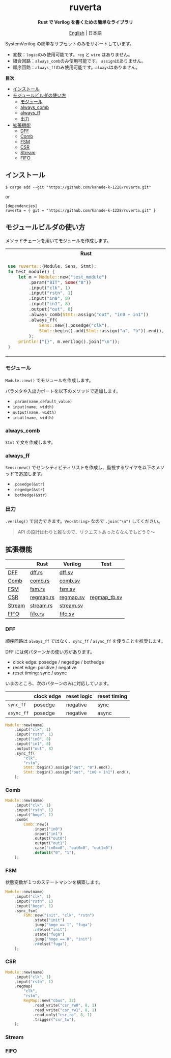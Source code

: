 <div align="center">

# ruverta <!-- omit in toc -->

**Rust で Verilog を書くための簡単なライブラリ**

[English](README.md) | 日本語

</div>

SystemVerilog の簡単なサブセットのみをサポートしています。

- 変数：`logic`のみ使用可能です。`reg` と `wire` はありません。
- 組合回路：`always_comb`のみ使用可能です。 `assign`はありません。
- 順序回路：`always_ff`のみ使用可能です。`always`はありません。

**目次**

- [インストール](#インストール)
- [モジュールビルダの使い方](#モジュールビルダの使い方)
  - [モジュール](#モジュール)
  - [always_comb](#always_comb)
  - [always_ff](#always_ff)
  - [出力](#出力)
- [拡張機能](#拡張機能)
  - [DFF](#dff)
  - [Comb](#comb)
  - [FSM](#fsm)
  - [CSR](#csr)
  - [Stream](#stream)
  - [FIFO](#fifo)

## インストール

```
$ cargo add --git "https://github.com/kanade-k-1228/ruverta.git"
```

or

```
[dependencies]
ruverta = { git = "https://github.com/kanade-k-1228/ruverta.git" }
```

## モジュールビルダの使い方

メソッドチェーンを用いてモジュールを作成します。

<table><tr><th>Rust</th><th>SystemVerilog</th></tr><tr><td>

```rust
use ruverta::{Module, Sens, Stmt};
fn test_module() {
    let m = Module::new("test_module")
        .param("BIT", Some("8"))
        .input("clk", 1)
        .input("rstn", 1)
        .input("in0", 8)
        .input("in1", 8)
        .output("out", 8)
        .always_comb(Stmt::assign("out", "in0 + in1"))
        .always_ff(
            Sens::new().posedge("clk"),
            Stmt::begin().add(Stmt::assign("a", "b")).end(),
        );
    println!("{}", m.verilog().join("\n"));
}
```

</td><td>

```systemverilog
module test_module #(
  parameter BIT = 8
) (
  input  logic        clk,
  input  logic        rstn,
  input  logic [ 7:0] in0,
  input  logic [ 7:0] in1,
  output logic [ 7:0] out
);
  always_comb
    out = in0 + in1;
  always_ff @(posedge clk)
    begin
      a <= b;
    end
endmodule;
```

</td></tr></table>

### モジュール

`Module::new()` でモジュールを作成します。

パラメタや入出力ポートを以下のメソッドで追加します。

- `.param(name,default_value)`
- `input(name, width)`
- `output(name, width)`
- `inout(name, width)`

### always_comb

`Stmt` で文を作成します。

### always_ff

`Sens::new()` でセンシティビティリストを作成し、監視するワイヤを以下のメソッドで追加します。

- `.posedge(&str)`
- `.negedge(&str)`
- `.bothedge(&str)`

### 出力

`.verilog()` で出力できます。`Vec<String>` なので `.join("\n")` してください。

> API の設計はわりと雑なので、リクエストあったらなんでもどうぞ～

## 拡張機能

|                   | Rust                         | Verilog                              | Test                                       |
| ----------------- | ---------------------------- | ------------------------------------ | ------------------------------------------ |
| [DFF](#dff)       | [dff.rs](tests/dff.rs)       | [dff.sv](tests/verilog/dff.sv)       |                                            |
| [Comb](#comb)     | [comb.rs](tests/comb.rs)     | [comb.sv](tests/verilog/comb.sv)     |                                            |
| [FSM](#fsm)       | [fsm.rs](tests/fsm.rs)       | [fsm.sv](tests/verilog/fsm.sv)       |                                            |
| [CSR](#csr)       | [regmap.rs](tests/regmap.rs) | [regmap.sv](tests/verilog/regmap.sv) | [regmap_tb.sv](tests/verilog/regmap_tb.sv) |
| [Stream](#stream) | [stream.rs](tests/stream.rs) | [stream.sv](tests/verilog/stream.sv) |                                            |
| [FIFO](#fifo)     | [fifo.rs](tests/fifo.rs)     | [fifo.sv](tests/verilog/fifo.sv)     |                                            |

### DFF

順序回路は `always_ff` ではなく、`sync_ff` / `async_ff` を使うことを推奨します。

DFF には何パターンかの使い方があります。

- clock edge: posedge / negedge / bothedge
- reset edge: positive / negative
- reset timing: sync / async

いまのところ、次のパターンのみに対応しています。

|            | clock edge | reset logic | reset timing |
| ---------- | ---------- | ----------- | ------------ |
| `sync_ff`  | posedge    | negative    | sync         |
| `async_ff` | posedge    | negative    | async        |

```rust
Module::new(name)
    .input("clk", 1)
    .input("rstn", 1)
    .input("in0", 8)
    .input("in1", 8)
    .output("out", 8)
    .sync_ff(
        "clk",
        "rstn",
        Stmt::begin().assign("out", "0").end(),
        Stmt::begin().assign("out", "in0 + in1").end(),
    );
```

### Comb

```rust
Module::new(name)
    .input("clk", 1)
    .input("rstn", 1)
    .input("hoge", 1)
    .comb(
        Comb::new()
            .input("in0")
            .input("in1")
            .output("out0")
            .output("out1")
            .case("in0==0", "out0=0", "out1=0")
            .default("0", "1"),
    );
```

### FSM

状態変数が１つのステートマシンを構築します。

```rust
Module::new(name)
    .input("clk", 1)
    .input("rstn", 1)
    .input("hoge", 1)
    .sync_fsm(
        FSM::new("init", "clk", "rstn")
            .state("init")
            .jump("hoge == 1", "fuga")
            .r#else("init")
            .state("fuga")
            .jump("hoge == 0", "init")
            .r#else("fuga"),
    );
```

### CSR

```rust
Module::new(name)
    .input("clk", 1)
    .input("rstn", 1)
    .regmap(
        "clk",
        "rstn",
        RegMap::new("cbus", 32)
            .read_write("csr_rw0", 8, 1)
            .read_write("csr_rw1", 8, 1)
            .read_only("csr_ro", 8, 1)
            .trigger("csr_tw"),
    );
```

### Stream

### FIFO
